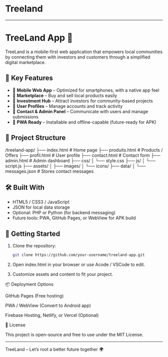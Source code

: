 # Treeland
---

# TreeLand App 🌱

TreeLand is a mobile-first web application that empowers local communities by connecting them with investors and customers through a simplified digital marketplace.

## 🌟 Key Features

- 📱 **Mobile Web App** – Optimized for smartphones, with a native app feel
- 🛒 **Marketplace** – Buy and sell local products easily
- 🤝 **Investment Hub** – Attract investors for community-based projects
- 👤 **User Profiles** – Manage accounts and track activity
- 📩 **Contact & Admin Panel** – Communicate with users and manage submissions
- 🎯 **PWA Ready** – Installable and offline-capable (future-ready for APK)

## 📁 Project Structure

/treeland-app/ ├── index.html          # Home page ├── produits.html       # Products / Offers ├── profil.html         # User profile ├── contact.html        # Contact form ├── admin.html          # Admin dashboard ├── css/ │   └── style.css ├── js/ │   └── script.js ├── assets/ │   ├── images/ │   └── icons/ ├── data/ │   └── messages.json   # Stores contact messages

## 🛠️ Built With

- HTML5 / CSS3 / JavaScript
- JSON for local data storage
- Optional: PHP or Python (for backend messaging)
- Future tools: PWA, GitHub Pages, or WebView for APK build

## 🚀 Getting Started

1. Clone the repository:
   ```bash
   git clone https://github.com/your-username/treeland-app.git

2. Open index.html in your browser or use Acode / VSCode to edit.


3. Customize assets and content to fit your project.



📦 Deployment Options

GitHub Pages (Free hosting)

PWA / WebView (Convert to Android app)

Firebase Hosting, Netlify, or Vercel (Optional)


📄 License

This project is open-source and free to use under the MIT License.


---

TreeLand – Let’s root a better future together 🌍
